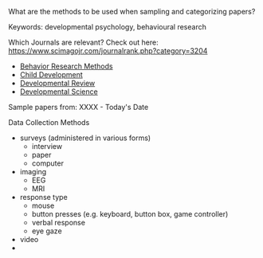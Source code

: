 What are the methods to be used when sampling and categorizing papers?

Keywords: developmental psychology, behavioural research

Which Journals are relevant? Check out here: https://www.scimagojr.com/journalrank.php?category=3204

 - [Behavior Research Methods](https://www.scimagojr.com/journalsearch.php?q=146223&tip=sid&clean=0)
 - [Child Development](https://www.scimagojr.com/journalsearch.php?q=24456&tip=sid&clean=0)
 - [Developmental Review](https://www.scimagojr.com/journalsearch.php?q=13502&tip=sid&clean=0)
 - [Developmental Science](https://www.scimagojr.com/journalsearch.php?q=13503&tip=sid&clean=0)
 

Sample papers from: XXXX - Today's Date

Data Collection Methods

- surveys (administered in various forms)
  - interview
  - paper
  - computer
- imaging
  - EEG
  - MRI
- response type
  - mouse
  - button presses (e.g. keyboard, button box, game controller)
  - verbal response
  - eye gaze
- video
 - 

